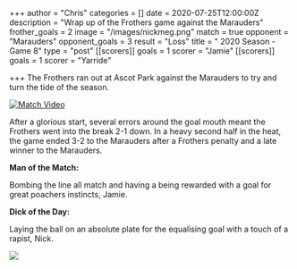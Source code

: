 +++
author = "Chris"
categories = []
date = 2020-07-25T12:00:00Z
description = "Wrap up of the Frothers game against the Marauders"
frother_goals = 2
image = "/images/nickmeg.png"
match = true
opponent = "Marauders"
opponent_goals = 3
result = "Loss"
title = " 2020 Season - Game 8"
type = "post"
[[scorers]]
goals = 1
scorer = "Jamie"
[[scorers]]
goals = 1
scorer = "Yarride"

+++
The Frothers ran out at Ascot Park against the Marauders to try and turn the tide of the season.

[![Match Video](https://img.youtube.com/vi/lZeah-QABwM/0.jpg)](https://www.youtube.com/watch?v=lZeah-QABwM)

After a glorious start, several errors around the goal mouth meant the Frothers went into the break 2-1 down. In a heavy second half in the heat, the game ended 3-2 to the Marauders after a Frothers penalty and a late winner to the Marauders.

**Man of the Match:**

Bombing the line all match and having a being rewarded with a goal for great poachers instincts, Jamie.

**Dick of the Day:**

Laying the ball on an absolute plate for the equalising goal with a touch of a rapist, Nick.

![](/images/nickmeg.png)